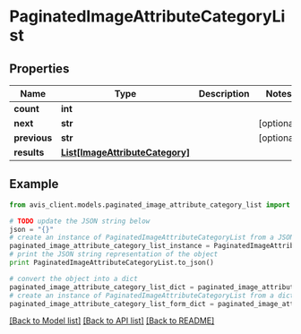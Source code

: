 # PaginatedImageAttributeCategoryList


## Properties

Name | Type | Description | Notes
------------ | ------------- | ------------- | -------------
**count** | **int** |  | 
**next** | **str** |  | [optional] 
**previous** | **str** |  | [optional] 
**results** | [**List[ImageAttributeCategory]**](ImageAttributeCategory.md) |  | 

## Example

```python
from avis_client.models.paginated_image_attribute_category_list import PaginatedImageAttributeCategoryList

# TODO update the JSON string below
json = "{}"
# create an instance of PaginatedImageAttributeCategoryList from a JSON string
paginated_image_attribute_category_list_instance = PaginatedImageAttributeCategoryList.from_json(json)
# print the JSON string representation of the object
print PaginatedImageAttributeCategoryList.to_json()

# convert the object into a dict
paginated_image_attribute_category_list_dict = paginated_image_attribute_category_list_instance.to_dict()
# create an instance of PaginatedImageAttributeCategoryList from a dict
paginated_image_attribute_category_list_form_dict = paginated_image_attribute_category_list.from_dict(paginated_image_attribute_category_list_dict)
```
[[Back to Model list]](../README.md#documentation-for-models) [[Back to API list]](../README.md#documentation-for-api-endpoints) [[Back to README]](../README.md)



